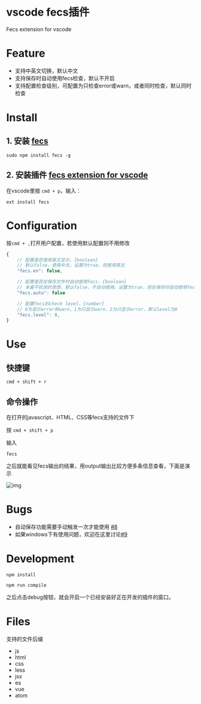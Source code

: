 # vscode fecs插件
Fecs extension for vscode

# Feature
 - 支持中英文切换，默认中文
 - 支持保存时自动使用fecs检查，默认不开启
 - 支持配置检查级别，可配置为只检查error或warn，或者同时检查，默认同时检查
 
# Install
## 1. 安装 [fecs](https://github.com/ecomfe/fecs)
```
sudo npm install fecs -g
```
## 2. 安装插件 [fecs extension for vscode](https://marketplace.visualstudio.com/items?itemName=Marx.fecs&showReviewDialog=true)
在vscode里按 ```cmd + p```，输入：
```
ext install fecs
```

# Configuration

按```cmd + ,```打开用户配置，若使用默认配置则不用修改

```javascript
{
    // 配置是否使用英文显示，{boolean}
    // 默认false，使用中文。设置为true，则使用英文
    "fecs.en": false,

    // 配置是否在保存文件时自动使用fecs，{boolean}
    // 本着不扰民的思想，默认false，不自动使用。设置为true，则在保存时自动使用fecs
    "fecs.auto": false

    // 配置fecs的check level，{number}
    // 0为显示error和warn，1为只显示warn，2为只显示error，默认level为0
    "fecs.level": 0,
}
```
# Use 

## 快捷键
```cmd + shift + r```

## 命令操作
在打开的javascript、HTML、CSS等fecs支持的文件下

按 ```cmd + shift + p```

输入
```
fecs
```
之后就能看见fecs输出的结果，用output输出比较方便多条信息查看，下面是演示


![img](imges/fecs1.gif)

# Bugs

- 自动保存功能需要手动触发一次才能使用 [#8](https://github.com/MarxJiao/VScode-fecs/issues/8)
- 如果windows下有使用问题，欢迎在这里讨论[#9](https://github.com/MarxJiao/VScode-fecs/issues/9)

# Development

```shell
npm install
```
```shell
npm run compile
```
之后点击debug按钮，就会开启一个已经安装好正在开发的插件的窗口。

# Files

支持的文件后缀
- js
- html
- css
- less
- jsx
- es
- vue
- atom
